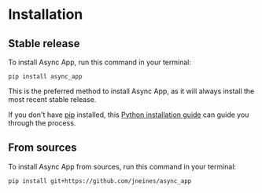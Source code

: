 # Installation

## Stable release

To install Async App, run this command in your terminal:

```
pip install async_app
```

This is the preferred method to install Async App, as it will always install the most recent stable release.

If you don't have [pip](https://pip.pypa.io) installed, this [Python installation guide](http://docs.python-guide.org/en/latest/starting/installation/) can guide you through the process.

## From sources

To install Async App from sources, run this command in your terminal:

```
pip install git+https://github.com/jneines/async_app
```
